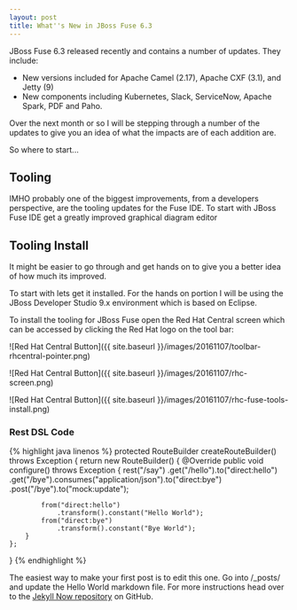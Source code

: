 ```yaml
---
layout: post
title: What''s New in JBoss Fuse 6.3
---
```


JBoss Fuse 6.3 released recently and contains a number of updates.  They include:

* New versions included for Apache Camel (2.17), Apache CXF (3.1), and Jetty (9)
* New components including Kubernetes, Slack, ServiceNow, Apache Spark, PDF and Paho.

Over the next month or so I will be stepping through a number of the updates to give you an idea of what the impacts are of each addition are.

So where to start...

## Tooling

IMHO probably one of the biggest improvements, from a developers perspective, are the tooling updates for the Fuse IDE.  To start with JBoss Fuse IDE  get a greatly improved graphical diagram editor 

## Tooling Install

It might be easier to go through and get hands on to give you a better idea of how much its improved.

To start with lets get it installed. For the hands on portion I will be using the JBoss Developer Studio 9.x environment which is based on Eclipse.

To install the tooling for JBoss Fuse open the Red Hat Central screen which can be accessed by clicking the Red Hat logo on the tool bar:

![Red Hat Central Button]({{ site.baseurl }}/images/20161107/toolbar-rhcentral-pointer.png)

![Red Hat Central Button]({{ site.baseurl }}/images/20161107/rhc-screen.png)

![Red Hat Central Button]({{ site.baseurl }}/images/20161107/rhc-fuse-tools-install.png)



### Rest DSL Code

{% highlight java linenos %}
protected RouteBuilder createRouteBuilder() throws Exception {
    return new RouteBuilder() {
        @Override
        public void configure() throws Exception {
            rest("/say")
                .get("/hello").to("direct:hello")
                .get("/bye").consumes("application/json").to("direct:bye")
                .post("/bye").to("mock:update");
 
            from("direct:hello")
                .transform().constant("Hello World");
            from("direct:bye")
                .transform().constant("Bye World");
        }
    };
}
{% endhighlight %}

The easiest way to make your first post is to edit this one. Go into /_posts/ and update the Hello World markdown file. For more instructions head over to the [Jekyll Now repository](https://github.com/barryclark/jekyll-now) on GitHub.
